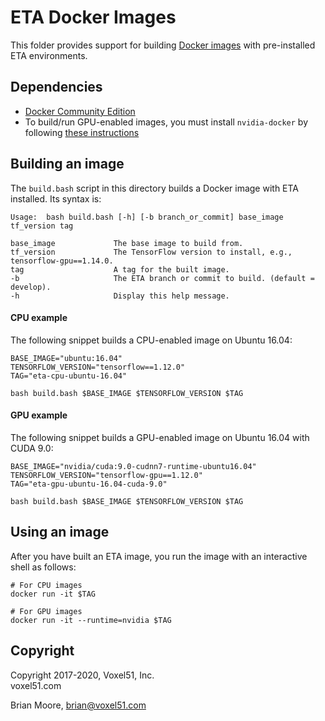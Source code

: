 # ETA Docker Images

This folder provides support for building
[Docker images](https://www.docker.com) with pre-installed ETA environments.


## Dependencies

- [Docker Community Edition](https://hub.docker.com/search/?type=edition&offering=community)
- To build/run GPU-enabled images, you must install `nvidia-docker` by
following [these instructions](https://github.com/NVIDIA/nvidia-docker)


## Building an image

The `build.bash` script in this directory builds a Docker image with ETA
installed. Its syntax is:

```
Usage:  bash build.bash [-h] [-b branch_or_commit] base_image tf_version tag

base_image             The base image to build from.
tf_version             The TensorFlow version to install, e.g., tensorflow-gpu==1.14.0.
tag                    A tag for the built image.
-b                     The ETA branch or commit to build. (default = develop).
-h                     Display this help message.
```

#### CPU example

The following snippet builds a CPU-enabled image on Ubuntu 16.04:

```shell
BASE_IMAGE="ubuntu:16.04"
TENSORFLOW_VERSION="tensorflow==1.12.0"
TAG="eta-cpu-ubuntu-16.04"

bash build.bash $BASE_IMAGE $TENSORFLOW_VERSION $TAG
```

#### GPU example

The following snippet builds a GPU-enabled image on Ubuntu 16.04 with CUDA 9.0:

```shell
BASE_IMAGE="nvidia/cuda:9.0-cudnn7-runtime-ubuntu16.04"
TENSORFLOW_VERSION="tensorflow-gpu==1.12.0"
TAG="eta-gpu-ubuntu-16.04-cuda-9.0"

bash build.bash $BASE_IMAGE $TENSORFLOW_VERSION $TAG
```


## Using an image

After you have built an ETA image, you run the image with an interactive
shell as follows:

```shell
# For CPU images
docker run -it $TAG

# For GPU images
docker run -it --runtime=nvidia $TAG
```


## Copyright

Copyright 2017-2020, Voxel51, Inc.<br>
voxel51.com

Brian Moore, brian@voxel51.com
